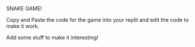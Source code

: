 SNAKE GAME!

Copy and Paste the code for the game into your replit and edit the code to make it work. 

Add some stuff to make it interesting!
